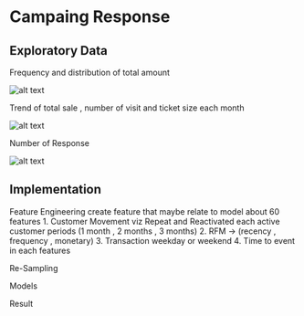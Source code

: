 # Campaing Response

## Exploratory Data

Frequency and distribution of total amount

![alt text](https://github.com/PisutSukpool/BADS7105-CRM-analytics-and-intelligence/blob/main/Homework%2008/EDA_amount_freq.png?raw=true)

Trend of total sale , number of visit and ticket size each month

![alt text](https://github.com/PisutSukpool/BADS7105-CRM-analytics-and-intelligence/blob/main/Homework%2008/EDA_Trend_Customer.png?raw=true)

Number of Response

![alt text](https://github.com/PisutSukpool/BADS7105-CRM-analytics-and-intelligence/blob/main/Homework%2008/Number_of_Response.png?raw=true)

## Implementation

Feature Engineering
   create feature that maybe relate to model about 60 features
    1. Customer Movement viz Repeat and Reactivated each active customer periods (1 month , 2 months , 3 months)
    2. RFM -> (recency , frequency , monetary)
    3. Transaction weekday or weekend
    4. Time to event in each features
    
Re-Sampling

Models

Result
